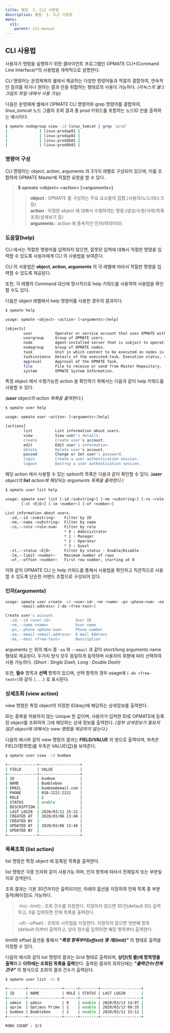 ```yaml
---
title: 별첨  1. CLI 사용법
description: 별첨  1. CLI 사용법
menu:
  v11:
    parent: v11-manual
---
```


## CLI 사용법

사용자가 명령을 실행하기 위한 클라이언트 프로그램인 OPMATE CLI*(Command Line Interface)*의 사용법을 개략적으로 설명한다.

CLI 명령어는 운영체제의 쉘에서 제공하는 다양한 명령어들과 적절히 결합하여, 연속적인 질의를 하거나 원하는 결과 만을 취합하는 형태로의 사용이 가능하다.
*(리눅스의 쉘스크립트 파일 내에서 사용 가능)*

다음은 운영체제 쉘에서 OPMATE CLI 명령어와 grep 명령어를 결합하여, *linux_tomcat* 노드 그룹의 조회 결과 중 *prod* 키워드를 포함하는 노드ID 만을 출력하는 예시이다.

```bash
$ opmate nodegroup view -id linux_tomcat | grep 'prod'
|              | linux-prodap01 |
|              | linux-prodap02 |
|              | linux-proddb01 |
|              | linux-proddb02 |
```

### 명령어 구성

CLI 명령어는 object, action, arguments 의 3가지 레벨로 구성되어 있으며, 이를 조합하여 OPMATE Master에 적절한 요청을 할 수 있다.

>**$ opmate &lt;object&gt; &lt;action&gt; [&lt;arguments&gt;]<br>**
>> **object** : OPMATE 를 구성하는 주요 요소들의 집합.(사용자/노드/태스크 등)<br>
>> **action** : 지정한 object 에 대해서 수행하려는 명령.(생성/수정/삭제/목록 조회/상세보기 등)<br>
>> **arguments** : action 에 종속적인 인자(파라미터)

### 도움말(help)

CLI 에서는 적절한 명령어를 입력하지 않으면, 잘못된 입력에 대해서 적절한 명령을 입력할 수 있도록 사용자에게 CLI 의 사용법을 보여준다.

CLI 의 사용법은 **object, action, arguments** 의 각 레벨에 따라서 적절한 명령을 입력할 수 있도록 제공된다.

또한, 각 레벨의 Command 대신에 명시적으로 help 키워드를 사용하여 사용법을 확인할 수도 있다. 

다음은 object 레벨에서 help 명령어를 사용한 경우의 결과이다.

```bash
$ opmate help

usage: opmate <object> <action> [<arguments>|help]

[objects]
        user          Operator or service account that uses OPMATE with given roles.
        usergroup     Group of OPMATE users.
        node          Agent-installed server that is subject to operations management.
        nodegroup     Group of OPMATE nodes.
        task          Unit in which content to be executed on nodes is created.
        taskinstance  Details of the executed-task. Execution status, result check, rerun etc.
        approval      Approval of the OPMATE Task.
        file          File to receive or send from Master Repository.
        system        OPMATE System Information.
```

특정 object 에서 수행가능한 action 을 확인하기 위해서는 다음과 같이 help 키워드를 사용할 수 있다.

*(**user** object의 action 목록을 출력한다.)*

```bash
$ opmate user help

usage: opmate user <action> [<arguments>|help]

[actions]
        list          List information about users.
        view          View user's details.
        create        Create user's account.
        edit          Edit user's information.
        delete        Delete user's account.
        passwd        Change or Set user's password.
        login         Create a user authentication session.
        logout        Destroy a user authentication session.
```

해당 action 에서 사용할 수 있는 option의 목록은 다음과 같이 확인할 수 있다.
*(**user** object의 **list** action에 해당되는 arguments 목록을 출력한다.)*

```bash
$ opmate user list help

usage: opmate user list [-id <substring>] [-nm <substring>] [-ro <role-num>]
       [-st <E|D>] [-lm <number>] [-of <number>]

List information about users.
  -id,--id <substring>    Filter by ID
  -nm,--name <substring>  Filter by name
  -ro,--role <role-num>   Filter by role
                          * 0 : Administrator
                          * 1 : Manager
                          * 2 : Operator
                          * 3 : Guest
  -st,--status <E|D>      Filter by status : Enable/Disable
  -lm,--limit <number>    Maximum number of rows
  -of,--offset <number>   First row number, starting at 0
```

이와 같이 OPMATE CLI 는 help 키워드를 통해서 사용법을 확인하고 직관적으로 사용할 수 있도록 단순한 커맨드 조합으로 구성되어 있다.

### 인자(arguments)

```bash
usage: opmate user create -id <user-id> -nm <name> -pn <phone-num> -ea
       <email-address> [-de <free-text>]

Create user's account.
  -id,--id <user-id>           User ID
  -nm,--name <name>            User name
  -pn,--phone <phone-num>      Phone number
  -ea,--email <email-address>  E-mail Address
  -de,--desc <free-text>       Description
```

arguments 는 위의 예시 중 `-ea` 와 `--email` 과 같이 short/long arguments name 형태로 제공된다.
두가지 방식 모두 동일하게 동작하며 사용자의 취향에 따라 선택하여 사용 가능하다.
*(Short : Single Dash, Long : Double Dash)*

또한, **필수** 항목과 **선택** 항목이 있으며, 선택 항목의 경우 usage에 `[-de <free-text>]`와 같이 `[...]` 로 표시된다.

### 상세조회 (view action)

view 명령은 특정 object의 지정한 ID(key)에 해당하는 상세정보를 출력한다.

ID는 중복을 허용하지 않는 Unique 한 값이며, 사용자가 입력한 ID로 OPMATE에 등록된 object를 조회하여 그에 해당하는 상세 정보를 출력한다.
*(일부 상세정보가 필요치 않은 object에 대해서는 view 명령을 제공하지 않는다.)*

다음의 예시와 같이 view 명령의 결과는 **FIELD/VALUE** 의 쌍으로 출력되며, 좌측은 FIELD(항목명)를 우측은 VALUE(값)을 보여준다.  

```bash
$ opmate user view -id bumbee

+-------------+------------------+
| FIELD       | VALUE            |
+-------------+------------------+
| ID          | bumbee           |
| NAME        | Bumblebee        |
| EMAIL       | bumbee@email.com |
| PHONE       | 010-2222-2222    |
| ROLE        | 2                |
| STATUS      | enable           |
| DESCRIPTION |                  |
| LAST LOGIN  | 2020/03/11 15:12 |
| CREATED AT  | 2020/03/06 13:48 |
| CREATED BY  |                  |
| UPDATED AT  | 2020/03/06 13:48 |
| UPDATED BY  |                  |
+-------------+------------------+
```

### 목록조회 (list action)

list 명령은 특정 object 에 등록된 목록을 출력한다.

list 명령은 각종 인자와 같이 사용가능 하며, 인자 항목에 따라서 전체일치 또는 부분일치로 검색된다.

조회 결과는 기본 30건까지만 출력되지만, 아래의 옵션을 지정하여 전체 목록 중 부분 출력(페이징)도 가능하다.

>-lm(--limit) : 조회 건수를 지정한다. 지정하지 않으면 30건(default 30) 출력하고, 0을 입력하면 전체 목록을 출력한다.

>-of(--offset) : 조회의 시작점을 지정한다. 지정하지 않으면 첫번째 항목(default 0)부터 출력하고, 양의 정수를 입력하면 해당 항목부터 출력한다.

limit와 offset 옵션을 통해서 ***"특정 항목부터(offset) 몇 개(limit)"*** 의 형태로 출력을 지정할 수 있다. 

다음의 예시와 같이 list 명령의 결과는 Grid 형태로 출력되며, **상단(첫 줄)에 항목명을 출력**하고 **이하에는 조회된 목록을 출력**한다.
출력된 결과의 최하단에는 ***"출력건수/전체건수"*** 의 형식으로 조회의 결과 건수가 출력된다.

```bash
$ opmate user list -st E

+--------+---------------+------+--------+------------------+
| ID     | NAME          | ROLE | STATUS | LAST LOGIN       |
+--------+---------------+------+--------+------------------+
| admin  | admin         | 0    | enable | 2020/03/13 14:07 |
| oprim  | Optimus Prime | 1    | enable | 2020/03/13 09:35 |
| bumbee | Bumblebee     | 2    | enable | 2020/03/11 15:12 |
+--------+---------------+------+--------+------------------+

ROWS COUNT : 3/3
```

